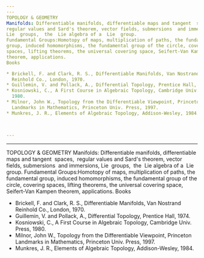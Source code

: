 ```yaml
---
---
TOPOLOGY & GEOMETRY
Manifolds: Differentiable manifolds, differentiable maps and tangent  spaces, 
regular values and Sard's theorem, vector fields, submersions  and immersions,
Lie  groups,  the  Lie algebra of a  Lie  group.
Fundamental Groups:Homotopy of maps, multiplication of paths, the fundamental
group, induced homomorphisms, the fundamental group of the circle, covering
spaces, lifting theorems, the universal covering space, Seifert-Van Kampen
theorem, applications.
Books

* Brickell, F. and Clark, R. S., Differentiable Manifolds, Van Nostrand
  Reinhold Co., London, 1970.
* Guillemin, V. and Pollack, A., Differential Topology, Prentice Hall, 1974.
* Kosniowski, C., A First Course in Algebraic Topology, Cambridge Univ. Press,
  1980.
* Milnor, John W., Topology from the Differentiable Viewpoint, Princeton
  Landmarks in Mathematics, Princeton Univ. Press, 1997.
* Munkres, J. R., Elements of Algebraic Topology, Addison-Wesley, 1984.
   

 
---
```

---
TOPOLOGY & GEOMETRY
Manifolds: Differentiable manifolds, differentiable maps and tangent  spaces, 
regular values and Sard's theorem, vector fields, submersions  and immersions,
Lie  groups,  the  Lie algebra of a  Lie  group.
Fundamental Groups:Homotopy of maps, multiplication of paths, the fundamental
group, induced homomorphisms, the fundamental group of the circle, covering
spaces, lifting theorems, the universal covering space, Seifert-Van Kampen
theorem, applications.
Books

* Brickell, F. and Clark, R. S., Differentiable Manifolds, Van Nostrand
  Reinhold Co., London, 1970.
* Guillemin, V. and Pollack, A., Differential Topology, Prentice Hall, 1974.
* Kosniowski, C., A First Course in Algebraic Topology, Cambridge Univ. Press,
  1980.
* Milnor, John W., Topology from the Differentiable Viewpoint, Princeton
  Landmarks in Mathematics, Princeton Univ. Press, 1997.
* Munkres, J. R., Elements of Algebraic Topology, Addison-Wesley, 1984.
   

 
